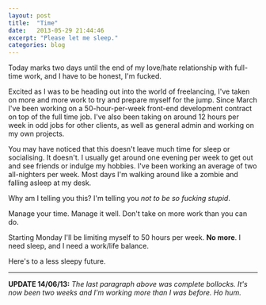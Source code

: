 ```yaml
---
layout: post
title:  "Time"
date:   2013-05-29 21:44:46
excerpt: "Please let me sleep."
categories: blog
---
```


Today marks two days until the end of my love/hate relationship with full-time work, and I have to be honest, I'm fucked.

Excited as I was to be heading out into the world of freelancing, I've taken on more and more work to try and prepare myself for the jump. Since March I've been working on a 50-hour-per-week front-end development contract on top of the full time job. I've also been taking on around 12 hours per week in odd jobs for other clients, as well as general admin and working on my own projects.

You may have noticed that this doesn't leave much time for sleep or socialising. It doesn't. I usually get around one evening per week to get out and see friends or indulge my hobbies. I've been working an average of two all-nighters per week. Most days I'm walking around like a zombie and falling asleep at my desk.

Why am I telling you this? I'm telling you *not to be so fucking stupid*.

Manage your time. Manage it well. Don't take on more work than you can do.

Starting Monday I'll be limiting myself to 50 hours per week. **No more**. I need sleep, and I need a work/life balance.

Here's to a less sleepy future.

---

**UPDATE 14/06/13:** *The last paragraph above was complete bollocks. It's now been two weeks and I'm working more than I was before. Ho hum.*